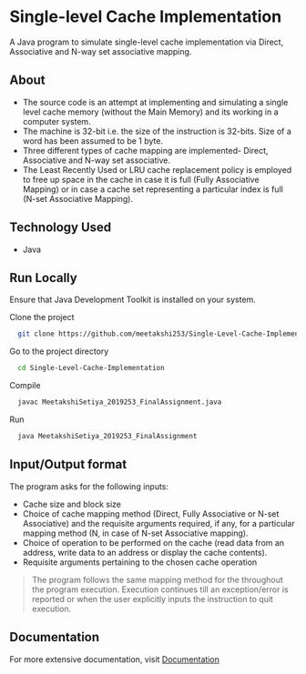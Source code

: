 
# Single-level Cache Implementation

A Java program to simulate single-level cache implementation via Direct, Associative and N-way set associative mapping.


## About

- The source code is an attempt at implementing and simulating a single level cache memory (without the Main Memory) and its working in a computer system. 
- The machine is 32-bit i.e. the size of the instruction is 32-bits. Size of a word has been assumed to be 1 byte.
- Three different types of cache mapping are implemented- Direct, Associative and N-way set associative.
- The Least Recently Used or LRU cache replacement policy is employed to free up space in the cache in case it is full (Fully Associative Mapping) or in case a cache set representing a particular index is full (N-set Associative Mapping).

  
## Technology Used

- Java


  
## Run Locally

Ensure that Java Development Toolkit is installed on your system. 

Clone the project

```bash
  git clone https://github.com/meetakshi253/Single-Level-Cache-Implementation.git
```

Go to the project directory

```bash
  cd Single-Level-Cache-Implementation
```

Compile

```bash
  javac ​MeetakshiSetiya_2019253_FinalAssignment.java
```

Run

```bash
  java MeetakshiSetiya_2019253_FinalAssignment
```

  
## Input/Output format

The program asks for the following inputs:

- Cache size and block size
- Choice of cache mapping method (Direct, Fully Associative or N-set Associative) and the requisite arguments required, if any, for a particular mapping method (N, in case of N-set Associative mapping). 
- Choice of operation to be performed on the cache (read data from an address, write data to an address or display the cache contents).
- Requisite arguments pertaining to the chosen cache operation

> The program follows the same mapping method for the throughout the program execution. 
> Execution continues till an exception/error is reported or when the user explicitly inputs the instruction to quit execution.
## Documentation

For more extensive documentation, visit 
[Documentation](./Documentation.pdf)

  
